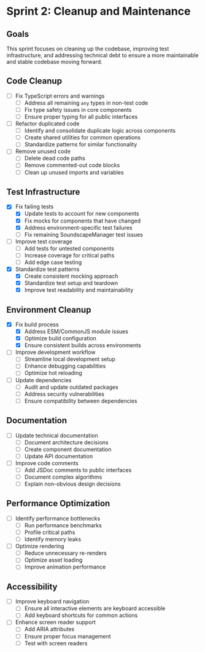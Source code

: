 # Sprint 2: Cleanup and Maintenance

## Goals
This sprint focuses on cleaning up the codebase, improving test infrastructure, and addressing technical debt to ensure a more maintainable and stable codebase moving forward.

## Code Cleanup

- [ ] Fix TypeScript errors and warnings
  - [ ] Address all remaining `any` types in non-test code
  - [ ] Fix type safety issues in core components
  - [ ] Ensure proper typing for all public interfaces

- [ ] Refactor duplicated code
  - [ ] Identify and consolidate duplicate logic across components
  - [ ] Create shared utilities for common operations
  - [ ] Standardize patterns for similar functionality

- [ ] Remove unused code
  - [ ] Delete dead code paths
  - [ ] Remove commented-out code blocks
  - [ ] Clean up unused imports and variables

## Test Infrastructure

- [x] Fix failing tests
  - [x] Update tests to account for new components
  - [x] Fix mocks for components that have changed
  - [x] Address environment-specific test failures
  - [ ] Fix remaining SoundscapeManager test issues

- [ ] Improve test coverage
  - [ ] Add tests for untested components
  - [ ] Increase coverage for critical paths
  - [ ] Add edge case testing

- [x] Standardize test patterns
  - [x] Create consistent mocking approach
  - [x] Standardize test setup and teardown
  - [x] Improve test readability and maintainability

## Environment Cleanup

- [x] Fix build process
  - [x] Address ESM/CommonJS module issues
  - [x] Optimize build configuration
  - [x] Ensure consistent builds across environments

- [ ] Improve development workflow
  - [ ] Streamline local development setup
  - [ ] Enhance debugging capabilities
  - [ ] Optimize hot reloading

- [ ] Update dependencies
  - [ ] Audit and update outdated packages
  - [ ] Address security vulnerabilities
  - [ ] Ensure compatibility between dependencies

## Documentation

- [ ] Update technical documentation
  - [ ] Document architecture decisions
  - [ ] Create component documentation
  - [ ] Update API documentation

- [ ] Improve code comments
  - [ ] Add JSDoc comments to public interfaces
  - [ ] Document complex algorithms
  - [ ] Explain non-obvious design decisions

## Performance Optimization

- [ ] Identify performance bottlenecks
  - [ ] Run performance benchmarks
  - [ ] Profile critical paths
  - [ ] Identify memory leaks

- [ ] Optimize rendering
  - [ ] Reduce unnecessary re-renders
  - [ ] Optimize asset loading
  - [ ] Improve animation performance

## Accessibility

- [ ] Improve keyboard navigation
  - [ ] Ensure all interactive elements are keyboard accessible
  - [ ] Add keyboard shortcuts for common actions

- [ ] Enhance screen reader support
  - [ ] Add ARIA attributes
  - [ ] Ensure proper focus management
  - [ ] Test with screen readers
